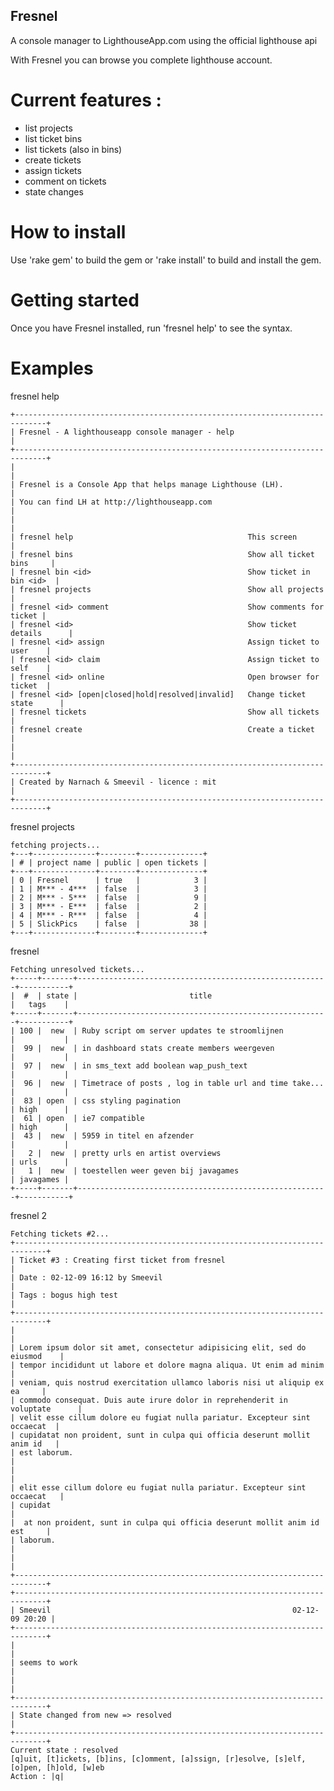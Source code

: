 Fresnel
--------------

A console manager to LighthouseApp.com using the official lighthouse api

With Fresnel you can browse you complete lighthouse account.

Current features :
==================

- list projects
- list ticket bins
- list tickets (also in bins)
- create tickets
- assign tickets
- comment on tickets
- state changes


How to install
==============

Use 'rake gem' to build the gem or 'rake install' to build and install the gem.

Getting started
===============

Once you have Fresnel installed, run 'fresnel help' to see the syntax.

Examples
========

fresnel help

    +-----------------------------------------------------------------------------+
    | Fresnel - A lighthouseapp console manager - help                            |
    +-----------------------------------------------------------------------------+
    |                                                                             |
    | Fresnel is a Console App that helps manage Lighthouse (LH).                 |
    | You can find LH at http://lighthouseapp.com                                 |
    |                                                                             |
    | fresnel help                                       This screen              |
    | fresnel bins                                       Show all ticket bins     |
    | fresnel bin <id>                                   Show ticket in bin <id>  |
    | fresnel projects                                   Show all projects        |
    | fresnel <id> comment                               Show comments for ticket |
    | fresnel <id>                                       Show ticket details      |
    | fresnel <id> assign                                Assign ticket to user    |
    | fresnel <id> claim                                 Assign ticket to self    |
    | fresnel <id> online                                Open browser for ticket  |
    | fresnel <id> [open|closed|hold|resolved|invalid]   Change ticket state      |
    | fresnel tickets                                    Show all tickets         |
    | fresnel create                                     Create a ticket          |
    |                                                                             |
    +-----------------------------------------------------------------------------+
    | Created by Narnach & Smeevil - licence : mit                                |
    +-----------------------------------------------------------------------------+

fresnel projects

    fetching projects...
    +---+--------------+--------+--------------+
    | # | project name | public | open tickets |
    +---+--------------+--------+--------------+
    | 0 | Fresnel      | true   |            3 |
    | 1 | M*** - 4***  | false  |            3 |
    | 2 | M*** - 5***  | false  |            9 |
    | 3 | M*** - E***  | false  |            2 |
    | 4 | M*** - R***  | false  |            4 |
    | 5 | SlickPics    | false  |           38 |
    +---+--------------+--------+--------------+


fresnel <tickets>

    Fetching unresolved tickets...
    +-----+-------+--------------------------------------------------------+-----------+
    |  #  | state |                         title                          |   tags    |
    +-----+-------+--------------------------------------------------------+-----------+
    | 100 |  new  | Ruby script om server updates te stroomlijnen          |           |
    |  99 |  new  | in dashboard stats create members weergeven            |           |
    |  97 |  new  | in sms_text add boolean wap_push_text                  |           |
    |  96 |  new  | Timetrace of posts , log in table url and time take... |           |
    |  83 | open  | css styling pagination                                 | high      |
    |  61 | open  | ie7 compatible                                         | high      |
    |  43 |  new  | 5959 in titel en afzender                              |           |
    |   2 |  new  | pretty urls en artist overviews                        | urls      |
    |   1 |  new  | toestellen weer geven bij javagames                    | javagames |
    +-----+-------+--------------------------------------------------------+-----------+


fresnel 2

    Fetching tickets #2...
    +-----------------------------------------------------------------------------+
    | Ticket #3 : Creating first ticket from fresnel                              |
    | Date : 02-12-09 16:12 by Smeevil                                            |
    | Tags : bogus high test                                                      |
    +-----------------------------------------------------------------------------+
    |                                                                             |
    | Lorem ipsum dolor sit amet, consectetur adipisicing elit, sed do eiusmod    |
    | tempor incididunt ut labore et dolore magna aliqua. Ut enim ad minim        |
    | veniam, quis nostrud exercitation ullamco laboris nisi ut aliquip ex ea     |
    | commodo consequat. Duis aute irure dolor in reprehenderit in voluptate      |
    | velit esse cillum dolore eu fugiat nulla pariatur. Excepteur sint occaecat  |
    | cupidatat non proident, sunt in culpa qui officia deserunt mollit anim id   |
    | est laborum.                                                                |
    |                                                                             |
    | elit esse cillum dolore eu fugiat nulla pariatur. Excepteur sint occaecat   |
    | cupidat                                                                     |
    |  at non proident, sunt in culpa qui officia deserunt mollit anim id est     |
    | laborum.                                                                    |
    |                                                                             |
    +-----------------------------------------------------------------------------+
    +-----------------------------------------------------------------------------+
    | Smeevil                                                      02-12-09 20:20 |
    +-----------------------------------------------------------------------------+
    |                                                                             |
    | seems to work                                                               |
    |                                                                             |
    +-----------------------------------------------------------------------------+
    | State changed from new => resolved                                          |
    +-----------------------------------------------------------------------------+
    Current state : resolved
    [q]uit, [t]ickets, [b]ins, [c]omment, [a]ssign, [r]esolve, [s]elf, [o]pen, [h]old, [w]eb
    Action : |q|